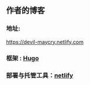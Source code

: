 ## 作者的博客
### 地址: 
https://devil-maycry.netlify.com
### 框架 : [Hugo] 

### 部署与托管工具：[netlify] 


[Hugo]:https://gohugo.io
[netlify]:https://www.netlify.com/